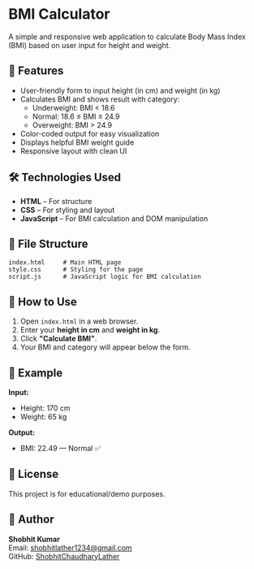 # BMI Calculator

A simple and responsive web application to calculate Body Mass Index (BMI) based on user input for height and weight.

## 🚀 Features

- User-friendly form to input height (in cm) and weight (in kg)
- Calculates BMI and shows result with category:
  - Underweight: BMI < 18.6
  - Normal: 18.6 ≤ BMI ≤ 24.9
  - Overweight: BMI > 24.9
- Color-coded output for easy visualization
- Displays helpful BMI weight guide
- Responsive layout with clean UI

## 🛠 Technologies Used

- **HTML** – For structure
- **CSS** – For styling and layout
- **JavaScript** – For BMI calculation and DOM manipulation

## 📂 File Structure

```
index.html     # Main HTML page
style.css      # Styling for the page
script.js      # JavaScript logic for BMI calculation
```

## 🧮 How to Use

1. Open `index.html` in a web browser.
2. Enter your **height in cm** and **weight in kg**.
3. Click **"Calculate BMI"**.
4. Your BMI and category will appear below the form.

## 📌 Example

**Input:**
- Height: 170 cm
- Weight: 65 kg

**Output:**
- BMI: 22.49 — Normal ✅

## 📜 License

This project is for educational/demo purposes.


## 👤 Author

**Shobhit Kumar**  
Email: shobhitlather1234@gmail.com  
GitHub: [ShobhitChaudharyLather](https://github.com/ShobhitChaudharyLather)  
